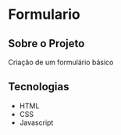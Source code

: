 # Formulario

## Sobre o Projeto

Criação de um formulário básico

## Tecnologias

* HTML
* CSS
* Javascript
